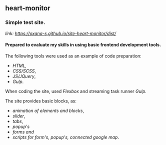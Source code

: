 ## heart-monitor
### Simple test site.
*link: https://oxana-s.github.io/site-heart-monitor/dist/*

#### Prepared to evaluate my skills in using basic frontend development tools.

The following tools were used as an example of code preparation:   
 - *HTML*, 
 - *CSS/SCSS*, 
 - *JS/JQuery*, 
 - *Gulp*.      

When coding the site, used *Flexbox* and streaming task runner *Gulp*.

The site provides basic blocks, as:
- *animation of elements and blocks*, 
- *slider*, 
- *tabs*,
- *popup's*
- *forms and* 
- *scripts for form's, popup's, connected google map*.
